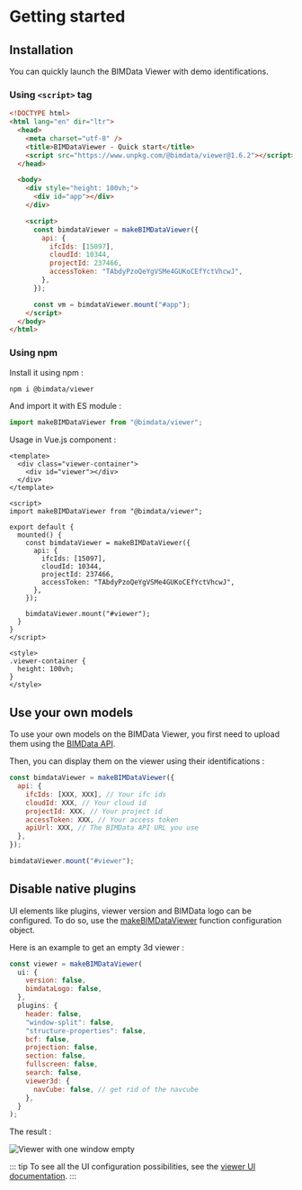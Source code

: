 # Getting started

## Installation

You can quickly launch the BIMData Viewer with demo identifications.

### Using `<script>` tag

```html
<!DOCTYPE html>
<html lang="en" dir="ltr">
  <head>
    <meta charset="utf-8" />
    <title>BIMDataViewer - Quick start</title>
    <script src="https://www.unpkg.com/@bimdata/viewer@1.6.2"></script>
  </head>

  <body>
    <div style="height: 100vh;">
      <div id="app"></div>
    </div>

    <script>
      const bimdataViewer = makeBIMDataViewer({
        api: {
          ifcIds: [15097],
          cloudId: 10344,
          projectId: 237466,
          accessToken: "TAbdyPzoQeYgVSMe4GUKoCEfYctVhcwJ",
        },
      });

      const vm = bimdataViewer.mount("#app");
    </script>
  </body>
</html>
```

### Using npm

Install it using npm :

```bash
npm i @bimdata/viewer
```

And import it with ES module :

```javascript
import makeBIMDataViewer from "@bimdata/viewer";
```

Usage in Vue.js component :

```vue
<template>
  <div class="viewer-container">
    <div id="viewer"></div>
  </div>
</template>

<script>
import makeBIMDataViewer from "@bimdata/viewer";

export default {
  mounted() {
    const bimdataViewer = makeBIMDataViewer({
      api: {
        ifcIds: [15097],
        cloudId: 10344,
        projectId: 237466,
        accessToken: "TAbdyPzoQeYgVSMe4GUKoCEfYctVhcwJ",
      },
    });

    bimdataViewer.mount("#viewer");
  }
}
</script>

<style>
.viewer-container {
  height: 100vh;
}
</style>
```

## Use your own models

To use your own models on the BIMData Viewer, you first need to upload them using the [BIMData API](/api/introduction/overview.html).

Then, you can display them on the viewer using their identifications :

```javascript
const bimdataViewer = makeBIMDataViewer({
  api: {
    ifcIds: [XXX, XXX], // Your ifc ids
    cloudId: XXX, // Your cloud id
    projectId: XXX, // Your project id
    accessToken: XXX, // Your access token
    apiUrl: XXX, // The BIMData API URL you use
  },
});

bimdataViewer.mount("#viewer");
```

## Disable native plugins

UI elements like plugins, viewer version and BIMData logo can be configured. To do so, use the [makeBIMDataViewer](/viewer/reference/makeBIMDataViewer.html) function configuration object.

Here is an example to get an empty 3d viewer :

```javascript
const viewer = makeBIMDataViewer(
  ui: {
    version: false,
    bimdataLogo: false,
  },
  plugins: {
    header: false,
    "window-split": false,
    "structure-properties": false,
    bcf: false,
    projection: false,
    section: false,
    fullscreen: false,
    search: false,
    viewer3d: {
      navCube: false, // get rid of the navcube
    },
  }
);
```
The result :

![Viewer with one window empty](/assets/img/viewer/Viewer-1_window_empty.png)

::: tip
To see all the UI configuration possibilities, see the [viewer UI documentation](/viewer/customize_the_ui.html).
:::
